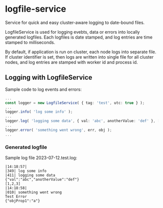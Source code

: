 # logfile-service
Service for quick and easy cluster-aware logging to date-bound files.

LogfileService is used for logging evebts, data or errors into locally generated logfiles.
Each logfiles is date stamped, and log entries are time stamped to milliseconds.

By default, if application is run on cluster, each node logs into separate file.
If cluster identifier is set, then logs are written into single file for all cluster nodes,
 and log entries are stamped with worker id and process id.


## Logging with LogfileService
Sample code to log events and errors:

```ts
...
const logger = new LogfileService( { tag: 'test', utc: true } );
...
logger.info( 'log some info' );
...
logger.log( 'logging some data', { val: 'abc', anotherValue: 'def' }, [ 1, 2, 3 ] );
...
logger.error( 'something went wrong', err, obj );
...
```

### Generated logfile
Sample log file 2023-07-12.test.log:

```
|14:18:57|
|349| log some info
|411| logging some data
{"val":"abc","anotherValue":"def"}
[1,2,3]
|14:18:58|
|010| something went wrong
Test Error
{"objProp1":"a"}
```
